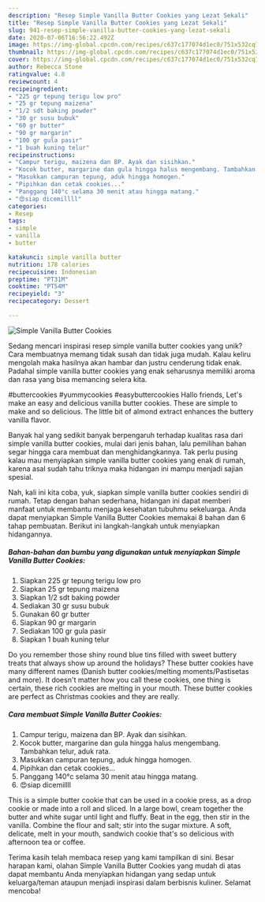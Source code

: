 ```yaml
---
description: "Resep Simple Vanilla Butter Cookies yang Lezat Sekali"
title: "Resep Simple Vanilla Butter Cookies yang Lezat Sekali"
slug: 941-resep-simple-vanilla-butter-cookies-yang-lezat-sekali
date: 2020-07-06T16:56:22.492Z
image: https://img-global.cpcdn.com/recipes/c637c177074d1ec0/751x532cq70/simple-vanilla-butter-cookies-foto-resep-utama.jpg
thumbnail: https://img-global.cpcdn.com/recipes/c637c177074d1ec0/751x532cq70/simple-vanilla-butter-cookies-foto-resep-utama.jpg
cover: https://img-global.cpcdn.com/recipes/c637c177074d1ec0/751x532cq70/simple-vanilla-butter-cookies-foto-resep-utama.jpg
author: Rebecca Stone
ratingvalue: 4.8
reviewcount: 4
recipeingredient:
- "225 gr tepung terigu low pro"
- "25 gr tepung maizena"
- "1/2 sdt baking powder"
- "30 gr susu bubuk"
- "60 gr butter"
- "90 gr margarin"
- "100 gr gula pasir"
- "1 buah kuning telur"
recipeinstructions:
- "Campur terigu, maizena dan BP. Ayak dan sisihkan."
- "Kocok butter, margarine dan gula hingga halus mengembang. Tambahkan telur, aduk rata."
- "Masukkan campuran tepung, aduk hingga homogen."
- "Pipihkan dan cetak cookies..."
- "Panggang 140°c selama 30 menit atau hingga matang."
- "😍siap dicemillll"
categories:
- Resep
tags:
- simple
- vanilla
- butter

katakunci: simple vanilla butter 
nutrition: 178 calories
recipecuisine: Indonesian
preptime: "PT31M"
cooktime: "PT54M"
recipeyield: "3"
recipecategory: Dessert

---
```



![Simple Vanilla Butter Cookies](https://img-global.cpcdn.com/recipes/c637c177074d1ec0/751x532cq70/simple-vanilla-butter-cookies-foto-resep-utama.jpg)

Sedang mencari inspirasi resep simple vanilla butter cookies yang unik? Cara membuatnya memang tidak susah dan tidak juga mudah. Kalau keliru mengolah maka hasilnya akan hambar dan justru cenderung tidak enak. Padahal simple vanilla butter cookies yang enak seharusnya memiliki aroma dan rasa yang bisa memancing selera kita.

#buttercookies #yummycookies #easybuttercookies Hallo friends, Let&#39;s make an easy and delicious vanilla butter cookies. These are simple to make and so delicious. The little bit of almond extract enhances the buttery vanilla flavor.

Banyak hal yang sedikit banyak berpengaruh terhadap kualitas rasa dari simple vanilla butter cookies, mulai dari jenis bahan, lalu pemilihan bahan segar hingga cara membuat dan menghidangkannya. Tak perlu pusing kalau mau menyiapkan simple vanilla butter cookies yang enak di rumah, karena asal sudah tahu triknya maka hidangan ini mampu menjadi sajian spesial.


Nah, kali ini kita coba, yuk, siapkan simple vanilla butter cookies sendiri di rumah. Tetap dengan bahan sederhana, hidangan ini dapat memberi manfaat untuk membantu menjaga kesehatan tubuhmu sekeluarga. Anda dapat menyiapkan Simple Vanilla Butter Cookies memakai 8 bahan dan 6 tahap pembuatan. Berikut ini langkah-langkah untuk menyiapkan hidangannya.

<!--inarticleads1-->

##### Bahan-bahan dan bumbu yang digunakan untuk menyiapkan Simple Vanilla Butter Cookies:

1. Siapkan 225 gr tepung terigu low pro
1. Siapkan 25 gr tepung maizena
1. Siapkan 1/2 sdt baking powder
1. Sediakan 30 gr susu bubuk
1. Gunakan 60 gr butter
1. Siapkan 90 gr margarin
1. Sediakan 100 gr gula pasir
1. Siapkan 1 buah kuning telur


Do you remember those shiny round blue tins filled with sweet buttery treats that always show up around the holidays? These butter cookies have many different names (Danish butter cookies/melting moments/Pastisetas and more). It doesn&#39;t matter how you call these cookies, one thing is certain, these rich cookies are melting in your mouth. These butter cookies are perfect as Christmas cookies and they are really. 

<!--inarticleads2-->

##### Cara membuat Simple Vanilla Butter Cookies:

1. Campur terigu, maizena dan BP. Ayak dan sisihkan.
1. Kocok butter, margarine dan gula hingga halus mengembang. Tambahkan telur, aduk rata.
1. Masukkan campuran tepung, aduk hingga homogen.
1. Pipihkan dan cetak cookies...
1. Panggang 140°c selama 30 menit atau hingga matang.
1. 😍siap dicemillll


This is a simple butter cookie that can be used in a cookie press, as a drop cookie or made into a roll and sliced. In a large bowl, cream together the butter and white sugar until light and fluffy. Beat in the egg, then stir in the vanilla. Combine the flour and salt; stir into the sugar mixture. A soft, delicate, melt in your mouth, sandwich cookie that&#39;s so delicious with afternoon tea or coffee. 

Terima kasih telah membaca resep yang kami tampilkan di sini. Besar harapan kami, olahan Simple Vanilla Butter Cookies yang mudah di atas dapat membantu Anda menyiapkan hidangan yang sedap untuk keluarga/teman ataupun menjadi inspirasi dalam berbisnis kuliner. Selamat mencoba!
